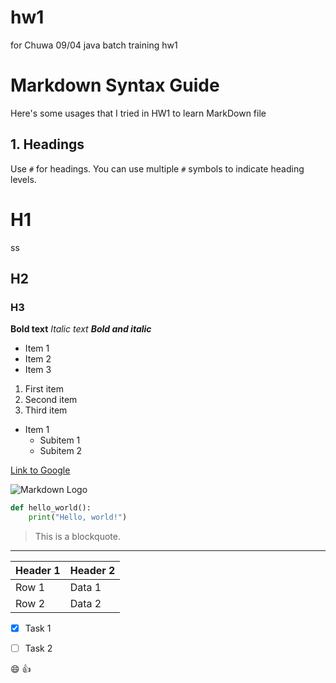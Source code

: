 # hw1
for Chuwa 09/04 java batch training hw1

# Markdown Syntax Guide

Here's some usages that I tried in HW1 to learn MarkDown file

## 1. Headings

Use `#` for headings. You can use multiple `#` symbols to indicate heading levels.

# H1
ss
## H2
### H3


**Bold text**
*Italic text*
***Bold and italic***


- Item 1
- Item 2
- Item 3


1. First item
2. Second item
3. Third item


- Item 1
  - Subitem 1
  - Subitem 2


[Link to Google](https://www.google.com)

![Markdown Logo](https://markdown-here.com/img/icon256.png)

```python
def hello_world():
    print("Hello, world!")
```

> This is a blockquote.


---


| Header 1 | Header 2 |
|----------|----------|
| Row 1    | Data 1   |
| Row 2    | Data 2   |


- [x] Task 1
- [ ] Task 2


:smile: :thumbsup:


